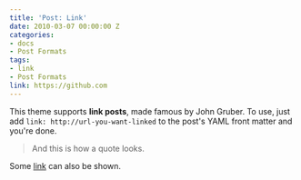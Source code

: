 ```yaml
---
title: 'Post: Link'
date: 2010-03-07 00:00:00 Z
categories:
- docs
- Post Formats
tags:
- link
- Post Formats
link: https://github.com
---
```


This theme supports **link posts**, made famous by John Gruber. To use, just add `link: http://url-you-want-linked` to the post's YAML front matter and you're done.

> And this is how a quote looks.

Some [link](#) can also be shown.